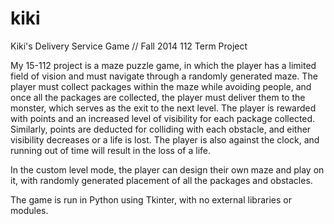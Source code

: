 # kiki
Kiki's Delivery Service Game // Fall 2014 112 Term Project

My 15-112 project is a maze puzzle game, in which the player has a limited field of vision and must navigate through a randomly generated maze. The player must collect packages within the maze while avoiding people, and once all the packages are collected, the player must deliver them to the monster, which serves as the exit to the next level. The player is rewarded with points and an increased level of visibility for each package collected. Similarly, points are deducted for colliding with each obstacle, and either visibility decreases or a life is lost. The player is also against the clock, and running out of time will result in the loss of a life.

In the custom level mode, the player can design their own maze and play on it, with randomly generated placement of all the packages and obstacles.

The game is run in Python using Tkinter, with no external libraries or modules.
